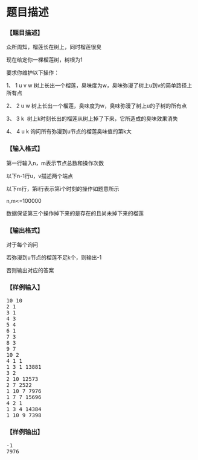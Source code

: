 # 题目描述


<h3>
【题目描述】
</h3>
<p>
众所周知，榴莲长在树上，同时榴莲很臭
</p>
<p>
现在给定你一棵榴莲树，树根为1
</p>
<p>
要求你维护以下操作：
</p>
<p>
1、 1 u v w 树上长出一个榴莲，臭味度为w，臭味弥漫了树上u到v的简单路径上所有点
</p>
<p>
2、 2 u w 树上长出一个榴莲，臭味度为w，臭味弥漫了树上u的子树的所有点
</p>
<p>
3、 3 k  树上k时刻长出的榴莲从树上掉了下来，它所造成的臭味效果消失
</p>
<p>
4、 4 u k 询问所有弥漫到u节点的榴莲臭味值的第k大
</p>
<h3>
【输入格式】
</h3>
<p>
第一行输入n，m表示节点总数和操作次数
</p>
<p>
以下n-1行u，v描述两个端点
</p>
<p>
以下m行，第i行表示第i个时刻的操作如题意所示
</p>
<p>
n,m&lt;=100000
</p>
<p>
数据保证第三个操作掉下来的是存在的且尚未掉下来的榴莲
</p>
<h3>
【输出格式】
</h3>
<p>
对于每个询问
</p>
<p>
若弥漫到u节点的榴莲不足k个，则输出-1
</p>
<p>
否则输出对应的答案
</p>
<h3>
【样例输入】
</h3>
<pre>10 10
2 1
3 1
4 3
5 4
6 1
7 3
8 3
9 7
10 2
4 1 1
1 3 1 13881
3 2
2 10 12573
2 7 2522
1 10 7 7976
1 7 7 15696
4 2 1
1 3 4 14384
1 10 9 7398
</pre>
<h3>
【样例输出】
</h3>
<pre>-1
7976
</pre>
